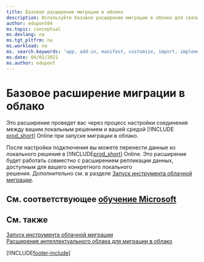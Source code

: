 ```yaml
---
title: Базовое расширение миграции в облако
description: Используйте базовое расширение миграции в облако для связывания локального решения с Business Central Online.
author: edupont04
ms.topic: conceptual
ms.devlang: na
ms.tgt_pltfrm: na
ms.workload: na
ms. search.keywords: 'app, add-in, manifest, customize, import, implement'
ms.date: 04/01/2021
ms.author: edupont
---
```


# <a name="cloud-migration-base-extension" />Базовое расширение миграции в облако

Это расширение проведет вас через процесс настройки соединения между вашим локальным решением и вашей средой [!INCLUDE [prod_short](includes/prod_short.md)] Online при запуске миграции в облако.  

После настройки подключения вы можете перенести данные из локального решения в [!INCLUDE[prod_short](includes/prod_short.md)] Online. Это расширение будет работать совместно с расширением репликации данных, доступным для вашего конкретного локального решения. Дополнительно см. в разделе [Запуск инструмента облачной миграции](/dynamics365/business-central/dev-itpro/administration/migration-tool).  

## <a name="see-related-microsoft-trainingtrainingmodulesconnect-intelligent-cloud-dynamics--business-central" />См. соответствующее [обучение Microsoft](/training/modules/connect-intelligent-cloud-dynamics-365-business-central/)

## <a name="see-also" />См. также

[Запуск инструмента облачной миграции](/dynamics365/business-central/dev-itpro/administration/migration-tool)  
[Расширение интеллектуального облака для миграции в облако](ui-extensions-data-replication.md)  


[!INCLUDE[footer-include](includes/footer-banner.md)]
